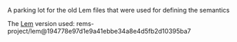 A parking lot for the old Lem files that were used for defining the semantics

The [Lem](https://www.cl.cam.ac.uk/~pes20/lem) version used: rems-project/lem@194778e97d1e9a41ebbe34a8e4d5fb2d10395ba7
